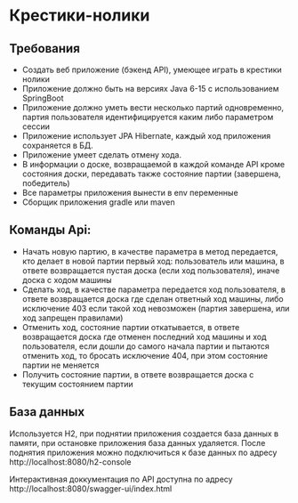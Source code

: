 # Крестики-нолики

## Требования

- Создать веб приложение (бэкенд API), умеющее играть в крестики нолики
- Приложение должно быть на версиях Java 6-15 с использованием SpringBoot
- Приложение должно уметь вести несколько партий одновременно, партия пользователя идентифицируется каким либо параметром сессии
- Приложение использует JPA Hibernate, каждый ход приложения сохраняется в БД.
- Приложение умеет сделать отмену хода.
- В информации о доске, возвращаемой в каждой команде API кроме состояния доски, передавать также состояние партии (завершена, победитель)
- Все параметры приложения вынести в env переменные
- Сборщик приложения gradle или maven


## Команды Api:
- Начать новую партию, в качестве параметра в метод передается, кто делает в новой партии первый ход: пользователь или машина, в ответе
  возвращается пустая доска (если ход пользователя), иначе доска с ходом машины
- Сделать ход, в качестве параметра передается ход пользователя, в ответе возвращается доска где сделан ответный ход машины,
  либо исключение 403 если такой ход невозможен (партия завершена, или ход запрещен правилами)
- Отменить ход, состояние партии откатывается, в ответе возвращается доска где отменен последний ход машины и ход пользователя,
  если дошли до самого начала партии и пытаются отменить ход, то бросать исключение 404, при этом состояние партии не меняется 
- Получить состояние партии, в ответе возвращается доска с текущим состоянием партии

## База данных

Используется H2, при поднятии приложения создается база данных в памяти, при остановке приложения база данных удаляется.
После поднятия приложения можно подключиться к базе данных по адресу http://localhost:8080/h2-console


Интерактивная доккументация по API доступна по адресу http://localhost:8080/swagger-ui/index.html


